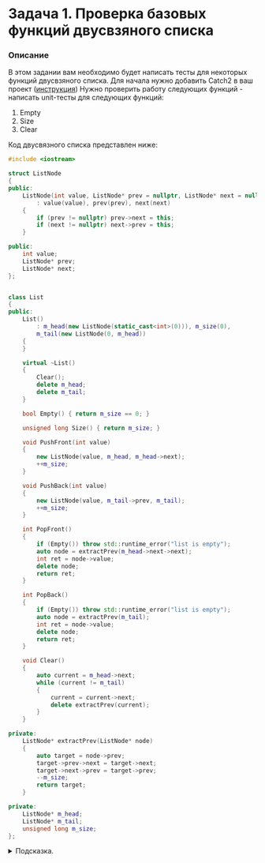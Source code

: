 # Задача 1. Проверка базовых функций двусвзяного списка

### Описание
В этом задании вам необходимо будет написать тесты для некоторых функций двусвзяного списка.
Для начала нужно добавить Catch2 в ваш проект ([инструкция](https://github.com/catchorg/Catch2/blob/devel/docs/cmake-integration.md))
Нужно проверить работу следующих функций - написать unit-тесты для следующих функций:
1. Empty
2. Size
3. Clear

Код двусвязного списка представлен ниже:
``` C++
#include <iostream>

struct ListNode
{
public:
    ListNode(int value, ListNode* prev = nullptr, ListNode* next = nullptr)
        : value(value), prev(prev), next(next)
    {
        if (prev != nullptr) prev->next = this;
        if (next != nullptr) next->prev = this;
    }

public:
    int value;
    ListNode* prev;
    ListNode* next;
};


class List
{
public:
    List()
        : m_head(new ListNode(static_cast<int>(0))), m_size(0),
        m_tail(new ListNode(0, m_head))
    {       
    }

    virtual ~List()
    {
        Clear();
        delete m_head;
        delete m_tail;
    }

    bool Empty() { return m_size == 0; }

    unsigned long Size() { return m_size; }

    void PushFront(int value)
    {
        new ListNode(value, m_head, m_head->next);
        ++m_size;
    }

    void PushBack(int value)
    {
        new ListNode(value, m_tail->prev, m_tail);
        ++m_size;
    }

    int PopFront()
    {
        if (Empty()) throw std::runtime_error("list is empty");
        auto node = extractPrev(m_head->next->next);
        int ret = node->value;
        delete node;
        return ret;
    }

    int PopBack()
    {
        if (Empty()) throw std::runtime_error("list is empty");
        auto node = extractPrev(m_tail);
        int ret = node->value;
        delete node;
        return ret;
    }

    void Clear()
    {
        auto current = m_head->next;
        while (current != m_tail)
        {
            current = current->next;
            delete extractPrev(current);
        }
    }

private:
    ListNode* extractPrev(ListNode* node)
    {
        auto target = node->prev;
        target->prev->next = target->next;
        target->next->prev = target->prev;
        --m_size;
        return target;
    }

private:
    ListNode* m_head;
    ListNode* m_tail;
    unsigned long m_size;
};
```

<details>

<summary>Подсказка.</summary>

1. Проверьте, что функция на свежесозданном списке возвращает `true`.
2. Добавьте несколько элементов в список. Проверьте правильность количества элементов в списке.
3. Проверьте, что количество элементов = 0 после очистки.

</details>
